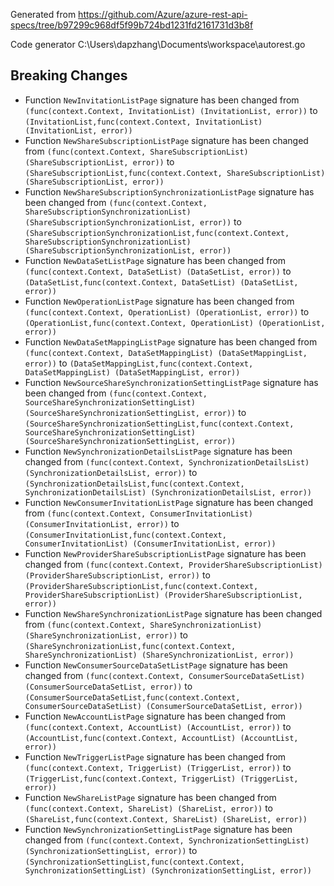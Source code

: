 
Generated from https://github.com/Azure/azure-rest-api-specs/tree/b97299c968df5f99b724bd1231fd2161731d3b8f

Code generator C:\Users\dapzhang\Documents\workspace\autorest.go

## Breaking Changes

- Function `NewInvitationListPage` signature has been changed from `(func(context.Context, InvitationList) (InvitationList, error))` to `(InvitationList,func(context.Context, InvitationList) (InvitationList, error))`
- Function `NewShareSubscriptionListPage` signature has been changed from `(func(context.Context, ShareSubscriptionList) (ShareSubscriptionList, error))` to `(ShareSubscriptionList,func(context.Context, ShareSubscriptionList) (ShareSubscriptionList, error))`
- Function `NewShareSubscriptionSynchronizationListPage` signature has been changed from `(func(context.Context, ShareSubscriptionSynchronizationList) (ShareSubscriptionSynchronizationList, error))` to `(ShareSubscriptionSynchronizationList,func(context.Context, ShareSubscriptionSynchronizationList) (ShareSubscriptionSynchronizationList, error))`
- Function `NewDataSetListPage` signature has been changed from `(func(context.Context, DataSetList) (DataSetList, error))` to `(DataSetList,func(context.Context, DataSetList) (DataSetList, error))`
- Function `NewOperationListPage` signature has been changed from `(func(context.Context, OperationList) (OperationList, error))` to `(OperationList,func(context.Context, OperationList) (OperationList, error))`
- Function `NewDataSetMappingListPage` signature has been changed from `(func(context.Context, DataSetMappingList) (DataSetMappingList, error))` to `(DataSetMappingList,func(context.Context, DataSetMappingList) (DataSetMappingList, error))`
- Function `NewSourceShareSynchronizationSettingListPage` signature has been changed from `(func(context.Context, SourceShareSynchronizationSettingList) (SourceShareSynchronizationSettingList, error))` to `(SourceShareSynchronizationSettingList,func(context.Context, SourceShareSynchronizationSettingList) (SourceShareSynchronizationSettingList, error))`
- Function `NewSynchronizationDetailsListPage` signature has been changed from `(func(context.Context, SynchronizationDetailsList) (SynchronizationDetailsList, error))` to `(SynchronizationDetailsList,func(context.Context, SynchronizationDetailsList) (SynchronizationDetailsList, error))`
- Function `NewConsumerInvitationListPage` signature has been changed from `(func(context.Context, ConsumerInvitationList) (ConsumerInvitationList, error))` to `(ConsumerInvitationList,func(context.Context, ConsumerInvitationList) (ConsumerInvitationList, error))`
- Function `NewProviderShareSubscriptionListPage` signature has been changed from `(func(context.Context, ProviderShareSubscriptionList) (ProviderShareSubscriptionList, error))` to `(ProviderShareSubscriptionList,func(context.Context, ProviderShareSubscriptionList) (ProviderShareSubscriptionList, error))`
- Function `NewShareSynchronizationListPage` signature has been changed from `(func(context.Context, ShareSynchronizationList) (ShareSynchronizationList, error))` to `(ShareSynchronizationList,func(context.Context, ShareSynchronizationList) (ShareSynchronizationList, error))`
- Function `NewConsumerSourceDataSetListPage` signature has been changed from `(func(context.Context, ConsumerSourceDataSetList) (ConsumerSourceDataSetList, error))` to `(ConsumerSourceDataSetList,func(context.Context, ConsumerSourceDataSetList) (ConsumerSourceDataSetList, error))`
- Function `NewAccountListPage` signature has been changed from `(func(context.Context, AccountList) (AccountList, error))` to `(AccountList,func(context.Context, AccountList) (AccountList, error))`
- Function `NewTriggerListPage` signature has been changed from `(func(context.Context, TriggerList) (TriggerList, error))` to `(TriggerList,func(context.Context, TriggerList) (TriggerList, error))`
- Function `NewShareListPage` signature has been changed from `(func(context.Context, ShareList) (ShareList, error))` to `(ShareList,func(context.Context, ShareList) (ShareList, error))`
- Function `NewSynchronizationSettingListPage` signature has been changed from `(func(context.Context, SynchronizationSettingList) (SynchronizationSettingList, error))` to `(SynchronizationSettingList,func(context.Context, SynchronizationSettingList) (SynchronizationSettingList, error))`

